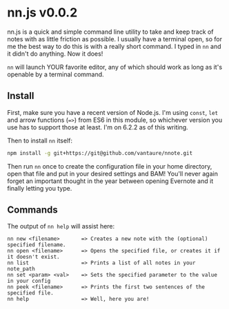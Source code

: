 # nn.js v0.0.2

nn.js is a quick and simple command line utility to take and keep track of notes with as little friction as possible. I usually have a terminal open, so for me the best way to do this is with a really short command. I typed in `nn` and it didn't do anything. Now it does!

`nn` will launch YOUR favorite editor, any of which should work as long as it's openable by a terminal command.

## Install

First, make sure you have a recent version of Node.js. I'm using `const`, `let` and arrow functions (`=>`) from ES6 in this module, so whichever version you use has to support those at least. I'm on 6.2.2 as of this writing.

Then to install `nn` itself:

```bash
npm install -g git+https://git@github.com/vantaure/nnote.git
```

Then run `nn` once to create the configuration file in your home directory, open that file and put in your desired settings and BAM! You'll never again forget an important thought in the year between opening Evernote and it finally letting you type.

## Commands

The output of `nn help` will assist here:

```
nn new <filename>       => Creates a new note with the (optional) specified filename.
nn open <filename>      => Opens the specified file, or creates it if it doesn't exist.
nn list                 => Prints a list of all notes in your note_path
nn set <param> <val>    => Sets the specified parameter to the value in your config
nn peek <filename>      => Prints the first two sentences of the specified file.
nn help                 => Well, here you are!
```